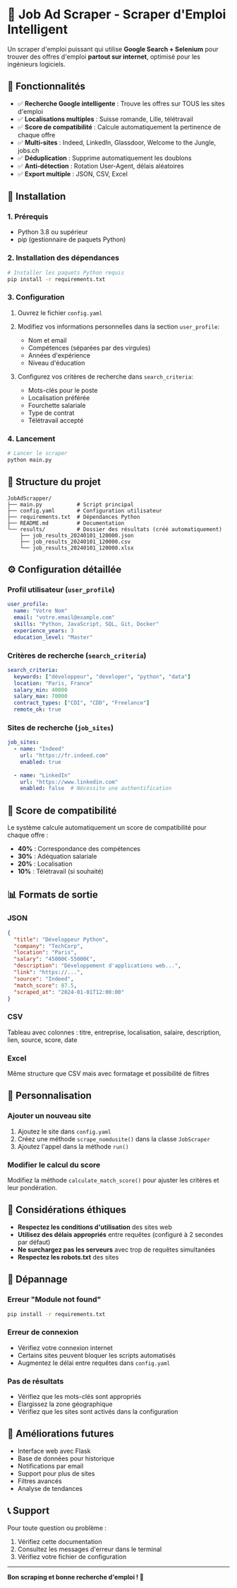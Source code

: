 # 🎯 Job Ad Scraper - Scraper d'Emploi Intelligent

Un scraper d'emploi puissant qui utilise **Google Search + Selenium** pour trouver des offres d'emploi **partout sur internet**, optimisé pour les ingénieurs logiciels.

## 🚀 Fonctionnalités

- ✅ **Recherche Google intelligente** : Trouve les offres sur TOUS les sites d'emploi
- ✅ **Localisations multiples** : Suisse romande, Lille, télétravail
- ✅ **Score de compatibilité** : Calcule automatiquement la pertinence de chaque offre
- ✅ **Multi-sites** : Indeed, LinkedIn, Glassdoor, Welcome to the Jungle, jobs.ch
- ✅ **Déduplication** : Supprime automatiquement les doublons
- ✅ **Anti-détection** : Rotation User-Agent, délais aléatoires
- ✅ **Export multiple** : JSON, CSV, Excel

## 🚀 Installation

### 1. Prérequis

- Python 3.8 ou supérieur
- pip (gestionnaire de paquets Python)

### 2. Installation des dépendances

```bash
# Installer les paquets Python requis
pip install -r requirements.txt
```

### 3. Configuration

1. Ouvrez le fichier `config.yaml`
2. Modifiez vos informations personnelles dans la section `user_profile`:
   - Nom et email
   - Compétences (séparées par des virgules)
   - Années d'expérience
   - Niveau d'éducation

3. Configurez vos critères de recherche dans `search_criteria`:
   - Mots-clés pour le poste
   - Localisation préférée
   - Fourchette salariale
   - Type de contrat
   - Télétravail accepté

### 4. Lancement

```bash
# Lancer le scraper
python main.py
```

## 📁 Structure du projet

```
JobAdScrapper/
├── main.py           # Script principal
├── config.yaml       # Configuration utilisateur
├── requirements.txt  # Dépendances Python
├── README.md         # Documentation
└── results/          # Dossier des résultats (créé automatiquement)
    ├── job_results_20240101_120000.json
    ├── job_results_20240101_120000.csv
    └── job_results_20240101_120000.xlsx
```

## ⚙️ Configuration détaillée

### Profil utilisateur (`user_profile`)

```yaml
user_profile:
  name: "Votre Nom"
  email: "votre.email@example.com"
  skills: "Python, JavaScript, SQL, Git, Docker"
  experience_years: 3
  education_level: "Master"
```

### Critères de recherche (`search_criteria`)

```yaml
search_criteria:
  keywords: ["développeur", "developer", "python", "data"]
  location: "Paris, France"
  salary_min: 40000
  salary_max: 70000
  contract_types: ["CDI", "CDD", "Freelance"]
  remote_ok: true
```

### Sites de recherche (`job_sites`)

```yaml
job_sites:
  - name: "Indeed"
    url: "https://fr.indeed.com"
    enabled: true
  
  - name: "LinkedIn"
    url: "https://www.linkedin.com"
    enabled: false  # Nécessite une authentification
```

## 🎯 Score de compatibilité

Le système calcule automatiquement un score de compatibilité pour chaque offre :

- **40%** : Correspondance des compétences
- **30%** : Adéquation salariale
- **20%** : Localisation
- **10%** : Télétravail (si souhaité)

## 📊 Formats de sortie

### JSON
```json
{
  "title": "Développeur Python",
  "company": "TechCorp",
  "location": "Paris",
  "salary": "45000€-55000€",
  "description": "Développement d'applications web...",
  "link": "https://...",
  "source": "Indeed",
  "match_score": 87.5,
  "scraped_at": "2024-01-01T12:00:00"
}
```

### CSV
Tableau avec colonnes : titre, entreprise, localisation, salaire, description, lien, source, score, date

### Excel
Même structure que CSV mais avec formatage et possibilité de filtres

## 🔧 Personnalisation

### Ajouter un nouveau site

1. Ajoutez le site dans `config.yaml`
2. Créez une méthode `scrape_nomdusite()` dans la classe `JobScraper`
3. Ajoutez l'appel dans la méthode `run()`

### Modifier le calcul du score

Modifiez la méthode `calculate_match_score()` pour ajuster les critères et leur pondération.

## 🚨 Considérations éthiques

- **Respectez les conditions d'utilisation** des sites web
- **Utilisez des délais appropriés** entre requêtes (configuré à 2 secondes par défaut)
- **Ne surchargez pas les serveurs** avec trop de requêtes simultanées
- **Respectez les robots.txt** des sites

## 🐛 Dépannage

### Erreur "Module not found"
```bash
pip install -r requirements.txt
```

### Erreur de connexion
- Vérifiez votre connexion internet
- Certains sites peuvent bloquer les scripts automatisés
- Augmentez le délai entre requêtes dans `config.yaml`

### Pas de résultats
- Vérifiez que les mots-clés sont appropriés
- Élargissez la zone géographique
- Vérifiez que les sites sont activés dans la configuration

## 🔮 Améliorations futures

- Interface web avec Flask
- Base de données pour historique
- Notifications par email
- Support pour plus de sites
- Filtres avancés
- Analyse de tendances

## 📞 Support

Pour toute question ou problème :
1. Vérifiez cette documentation
2. Consultez les messages d'erreur dans le terminal
3. Vérifiez votre fichier de configuration

---

**Bon scraping et bonne recherche d'emploi ! 🚀**